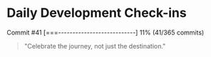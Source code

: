 # Daily Development Check-ins

Commit #41
[===---------------------------] 11% (41/365 commits)

> "Celebrate the journey, not just the destination."